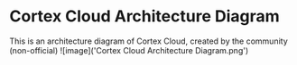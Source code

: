 # Cortex Cloud Architecture Diagram
This is an architecture diagram of Cortex Cloud, created by the community (non-official)
![image]('Cortex Cloud Architecture Diagram.png')
